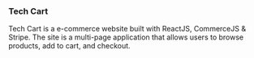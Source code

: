 ### Tech Cart
Tech Cart is a e-commerce website built with ReactJS, CommerceJS & Stripe. The site is a multi-page application that allows users to browse products, add to cart, and checkout.


